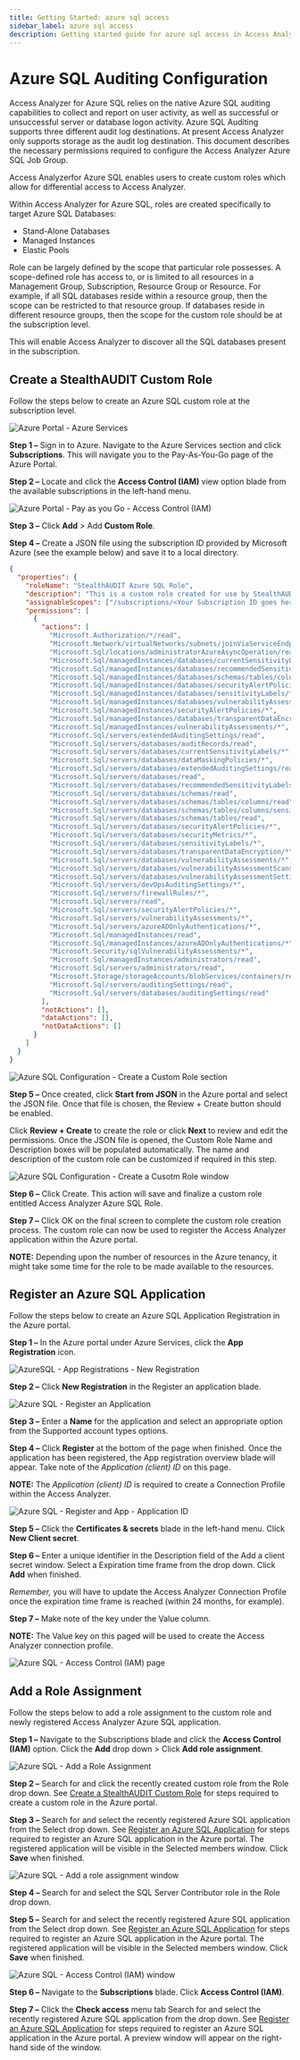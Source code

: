 ```yaml
---
title: Getting Started: azure sql access
sidebar_label: azure sql access
description: Getting started guide for azure sql access in Access Analyzer including setup instructions and initial configuration steps.
---
```


# Azure SQL Auditing Configuration

Access Analyzer for Azure SQL relies on the native Azure SQL auditing capabilities to collect and
report on user activity, as well as successful or unsuccessful server or database logon activity.
Azure SQL Auditing supports three different audit log destinations. At present Access Analyzer only
supports storage as the audit log destination. This document describes the necessary permissions
required to configure the Access Analyzer Azure SQL Job Group.

Access Analyzerfor Azure SQL enables users to create custom roles which allow for differential
access to Access Analyzer.

Within Access Analyzer for Azure SQL, roles are created specifically to target Azure SQL Databases:

- Stand-Alone Databases
- Managed Instances
- Elastic Pools

Role can be largely defined by the scope that particular role possesses. A scope-defined role has
access to, or is limited to all resources in a Management Group, Subscription, Resource Group or
Resource. For example, if all SQL databases reside within a resource group, then the scope can be
restricted to that resource group. If databases reside in different resource groups, then the scope
for the custom role should be at the subscription level.

This will enable Access Analyzer to discover all the SQL databases present in the subscription.

## Create a StealthAUDIT Custom Role

Follow the steps below to create an Azure SQL custom role at the subscription level.

![Azure Portal - Azure Services](/img/product_docs/accessanalyzer/requirements/target/config/azuresqlperm_customrolecreation_1.webp)

**Step 1 –** Sign in to Azure. Navigate to the Azure Services section and click **Subscriptions**.
This will navigate you to the Pay-As-You-Go page of the Azure Portal.

**Step 2 –** Locate and click the **Access Control (IAM)** view option blade from the available
subscriptions in the left-hand menu.

![Azure Portal - Pay as you Go - Access Control (IAM)](/img/product_docs/accessanalyzer/requirements/target/config/azuresqlperm_customrolecreation_2.webp)

**Step 3 –** Click **Add** > Add **Custom Role**.

**Step 4 –** Create a JSON file using the subscription ID provided by Microsoft Azure (see the
example below) and save it to a local directory.

```json
{
  "properties": {
    "roleName": "StealthAUDIT Azure SQL Role",
    "description": "This is a custom role created for use by StealthAUDIT Azure SQL Job Group for Azure SQL Database discovery and auditing",
    "assignableScopes": ["/subscriptions/<Your Subscription ID goes here>"],
    "permissions": [
      {
        "actions": [
          "Microsoft.Authorization/*/read",
          "Microsoft.Network/virtualNetworks/subnets/joinViaServiceEndpoint/action",
          "Microsoft.Sql/locations/administratorAzureAsyncOperation/read",
          "Microsoft.Sql/managedInstances/databases/currentSensitivityLabels/*",
          "Microsoft.Sql/managedInstances/databases/recommendedSensitivityLabels/*",
          "Microsoft.Sql/managedInstances/databases/schemas/tables/columns/sensitivityLabels/*",
          "Microsoft.Sql/managedInstances/databases/securityAlertPolicies/*",
          "Microsoft.Sql/managedInstances/databases/sensitivityLabels/*",
          "Microsoft.Sql/managedInstances/databases/vulnerabilityAssessments/*",
          "Microsoft.Sql/managedInstances/securityAlertPolicies/*",
          "Microsoft.Sql/managedInstances/databases/transparentDataEncryption/*",
          "Microsoft.Sql/managedInstances/vulnerabilityAssessments/*",
          "Microsoft.Sql/servers/extendedAuditingSettings/read",
          "Microsoft.Sql/servers/databases/auditRecords/read",
          "Microsoft.Sql/servers/databases/currentSensitivityLabels/*",
          "Microsoft.Sql/servers/databases/dataMaskingPolicies/*",
          "Microsoft.Sql/servers/databases/extendedAuditingSettings/read",
          "Microsoft.Sql/servers/databases/read",
          "Microsoft.Sql/servers/databases/recommendedSensitivityLabels/*",
          "Microsoft.Sql/servers/databases/schemas/read",
          "Microsoft.Sql/servers/databases/schemas/tables/columns/read",
          "Microsoft.Sql/servers/databases/schemas/tables/columns/sensitivityLabels/*",
          "Microsoft.Sql/servers/databases/schemas/tables/read",
          "Microsoft.Sql/servers/databases/securityAlertPolicies/*",
          "Microsoft.Sql/servers/databases/securityMetrics/*",
          "Microsoft.Sql/servers/databases/sensitivityLabels/*",
          "Microsoft.Sql/servers/databases/transparentDataEncryption/*",
          "Microsoft.Sql/servers/databases/vulnerabilityAssessments/*",
          "Microsoft.Sql/servers/databases/vulnerabilityAssessmentScans/*",
          "Microsoft.Sql/servers/databases/vulnerabilityAssessmentSettings/*",
          "Microsoft.Sql/servers/devOpsAuditingSettings/*",
          "Microsoft.Sql/servers/firewallRules/*",
          "Microsoft.Sql/servers/read",
          "Microsoft.Sql/servers/securityAlertPolicies/*",
          "Microsoft.Sql/servers/vulnerabilityAssessments/*",
          "Microsoft.Sql/servers/azureADOnlyAuthentications/*",
          "Microsoft.Sql/managedInstances/read",
          "Microsoft.Sql/managedInstances/azureADOnlyAuthentications/*",
          "Microsoft.Security/sqlVulnerabilityAssessments/*",
          "Microsoft.Sql/managedInstances/administrators/read",
          "Microsoft.Sql/servers/administrators/read",
          "Microsoft.Storage/storageAccounts/blobServices/containers/read",
          "Microsoft.Sql/servers/auditingSettings/read",
          "Microsoft.Sql/servers/databases/auditingSettings/read"
        ],
        "notActions": [],
        "dataActions": [],
        "notDataActions": []
      }
    ]
  }
}
```

![Azure SQL Configuration - Create a Custom Role section](/img/product_docs/accessanalyzer/requirements/target/config/azuresqlperm_customrolecreation_3.webp)

**Step 5 –** Once created, click **Start from JSON** in the Azure portal and select the JSON file.
Once that file is chosen, the Review + Create button should be enabled.

Click **Review + Create** to create the role or click **Next** to review and edit the permissions.
Once the JSON file is opened, the Custom Role Name and Description boxes will be populated
automatically. The name and description of the custom role can be customized if required in this
step.

![Azure SQL Configuration - Create a Cusotm Role window](/img/product_docs/accessanalyzer/requirements/target/config/azuresqlperm_customrolecreation_4.webp)

**Step 6 –** Click Create. This action will save and finalize a custom role entitled Access Analyzer
Azure SQL Role.

**Step 7 –** Click OK on the final screen to complete the custom role creation process. The custom
role can now be used to register the Access Analyzer application within the Azure portal.

**NOTE:** Depending upon the number of resources in the Azure tenancy, it might take some time for
the role to be made available to the resources.

## Register an Azure SQL Application

Follow the steps below to create an Azure SQL Application Registration in the Azure portal.

**Step 1 –** In the Azure portal under Azure Services, click the **App Registration** icon.

![AzureSQL - App Registrations - New Registration](/img/product_docs/accessanalyzer/requirements/target/config/azuresqlperm_customrolecreation_5.webp)

**Step 2 –** Click **New Registration** in the Register an application blade.

![Azure SQL - Register an Application](/img/product_docs/accessanalyzer/requirements/target/config/azuresqlperm_customrolecreation_6.webp)

**Step 3 –** Enter a **Name** for the application and select an appropriate option from the
Supported account types options.

**Step 4 –** Click **Register** at the bottom of the page when finished. Once the application has
been registered, the App registration overview blade will appear. Take note of the _Application
(client) ID_ on this page.

**NOTE:** The _Application (client) ID_ is required to create a Connection Profile within the Access
Analyzer.

![Azure SQL - Register and App - Application ID](/img/product_docs/accessanalyzer/requirements/target/config/azuresqlperm_customrolecreation_8.webp)

**Step 5 –** Click the **Certificates & secrets** blade in the left-hand menu. Click **New Client
secret**.

**Step 6 –** Enter a unique identifier in the Description field of the Add a client secret window.
Select a Expiration time frame from the drop down. Click **Add** when finished.

_Remember,_ you will have to update the Access Analyzer Connection Profile once the expiration time
frame is reached (within 24 months, for example).

**Step 7 –** Make note of the key under the Value column.

**NOTE:** The Value key on this paged will be used to create the Access Analyzer connection profile.

![Azure SQL - Access Control (IAM) page](/img/product_docs/accessanalyzer/requirements/target/config/azuresqlperm_customrolecreation_11z.webp)

## Add a Role Assignment

Follow the steps below to add a role assignment to the custom role and newly registered Access
Analyzer Azure SQL application.

**Step 1 –** Navigate to the Subscriptions blade and click the **Access Control (IAM)** option.
Click the **Add** drop down > Click **Add role assignment**.

![Azure SQL - Add a Role Assignment](/img/product_docs/accessanalyzer/requirements/target/config/azuresqlperm_customrolecreation_13z.webp)

**Step 2 –** Search for and click the recently created custom role from the Role drop down. See
[Create a StealthAUDIT Custom Role](#create-a-stealthaudit-custom-role) for steps required to create
a custom role in the Azure portal.

**Step 3 –** Search for and select the recently registered Azure SQL application from the Select
drop down. See [Register an Azure SQL Application](#register-an-azure-sql-application) for steps
required to register an Azure SQL application in the Azure portal. The registered application will
be visible in the Selected members window. Click **Save** when finished.

![Azure SQL - Add a role assignment window](/img/product_docs/accessanalyzer/requirements/target/config/azuresqlperm_customrolecreation_14z.webp)

**Step 4 –** Search for and select the SQL Server Contributor role in the Role drop down.

**Step 5 –** Search for and select the recently registered Azure SQL application from the Select
drop down. See [Register an Azure SQL Application](#register-an-azure-sql-application) for steps
required to register an Azure SQL application in the Azure portal. The registered application will
be visible in the Selected members window. Click **Save** when finished.

![Azure SQL - Access Control (IAM) window](/img/product_docs/accessanalyzer/requirements/target/config/azuresqlperm_customrolecreation_16z.webp)

**Step 6 –** Navigate to the **Subscriptions** blade. Click **Access Control (IAM)**.

**Step 7 –** Click the **Check access** menu tab Search for and select the recently registered Azure
SQL application from the drop down. See
[Register an Azure SQL Application](#register-an-azure-sql-application) for steps required to
register an Azure SQL application in the Azure portal. A preview window will appear on the
right-hand side of the window.
